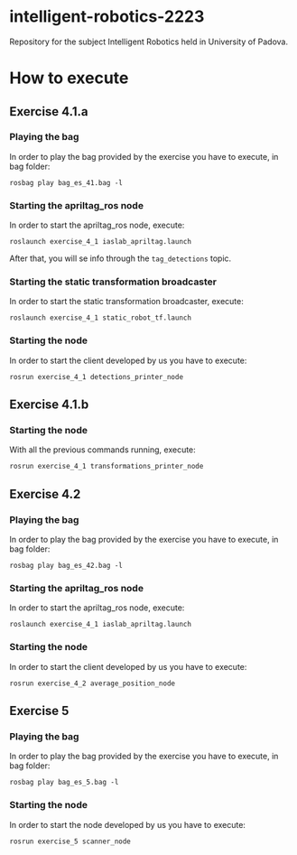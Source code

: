 # intelligent-robotics-2223
Repository for the subject Intelligent Robotics held in University of Padova.

# How to execute
## Exercise 4.1.a
### Playing the bag
In order to play the bag provided by the exercise you have to execute, in bag folder:

``rosbag play bag_es_41.bag -l``
### Starting the apriltag_ros node
In order to start the apriltag_ros node, execute:

``roslaunch exercise_4_1 iaslab_apriltag.launch``

After that, you will se info through the ``tag_detections`` topic.

### Starting the static transformation broadcaster
In order to start the static transformation broadcaster, execute:

``roslaunch exercise_4_1 static_robot_tf.launch``

### Starting the node
In order to start the client developed by us you have to execute:

``rosrun exercise_4_1 detections_printer_node``

## Exercise 4.1.b

### Starting the node

With all the previous commands running, execute:

``rosrun exercise_4_1 transformations_printer_node``

## Exercise 4.2
### Playing the bag
In order to play the bag provided by the exercise you have to execute, in bag folder:

``rosbag play bag_es_42.bag -l``

### Starting the apriltag_ros node
In order to start the apriltag_ros node, execute:

``roslaunch exercise_4_1 iaslab_apriltag.launch``

### Starting the node
In order to start the client developed by us you have to execute:

``rosrun exercise_4_2 average_position_node``

## Exercise 5
### Playing the bag
In order to play the bag provided by the exercise you have to execute, in bag folder:

``rosbag play bag_es_5.bag -l``

### Starting the node
In order to start the node developed by us you have to execute:

``rosrun exercise_5 scanner_node``
